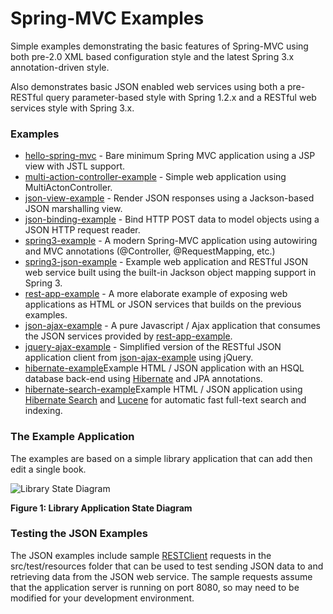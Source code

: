 Spring-MVC Examples
===================

Simple examples demonstrating the basic features of Spring-MVC using both pre-2.0 XML based configuration style
and the latest Spring 3.x annotation-driven style.

Also demonstrates basic JSON enabled web services using both a pre-RESTful query parameter-based style with Spring 1.2.x 
and a RESTful web services style with Spring 3.x.

### Examples

* [hello-spring-mvc](https://github.com/jfarr/spring-mvc-examples/tree/master/hello-spring-mvc) - Bare minimum Spring MVC application using a JSP view with JSTL support.
* [multi-action-controller-example](https://github.com/jfarr/spring-mvc-examples/tree/master/multi-action-controller-example) - Simple web application using MultiActonController.
* [json-view-example](https://github.com/jfarr/spring-mvc-examples/tree/master/json-view-example) - Render JSON responses using a Jackson-based JSON marshalling view.
* [json-binding-example](https://github.com/jfarr/spring-mvc-examples/tree/master/json-binding-example) - Bind HTTP POST data to model objects using a JSON HTTP request reader.
* [spring3-example](https://github.com/jfarr/spring-mvc-examples/tree/master/spring3-example) - A modern Spring-MVC application using autowiring and MVC annotations (@Controller, @RequestMapping, etc.)
* [spring3-json-example](https://github.com/jfarr/spring-mvc-examples/tree/master/spring3-json-example) - Example web application and RESTful JSON web service built using the built-in Jackson object mapping support in Spring 3.
* [rest-app-example](https://github.com/jfarr/spring-mvc-examples/tree/master/rest-app-example) - A more elaborate example of exposing web applications as HTML or JSON services that builds on the previous examples.
* [json-ajax-example](https://github.com/jfarr/spring-mvc-examples/tree/master/json-ajax-example) - A pure Javascript / Ajax application that consumes the JSON services provided by [rest-app-example](https://github.com/jfarr/spring-mvc-examples/tree/master/rest-app-example).  
* [jquery-ajax-example](https://github.com/jfarr/spring-mvc-examples/tree/master/jquery-ajax-example) - Simplified version of the RESTful JSON application client from [json-ajax-example](https://github.com/jfarr/spring-mvc-examples/tree/master/json-ajax-example) using jQuery.    
* [hibernate-example](https://github.com/jfarr/spring-mvc-examples/tree/master/hibernate-example)Example HTML / JSON application with an HSQL database back-end using [Hibernate](http://www.hibernate.org/) and JPA annotations.
* [hibernate-search-example](https://github.com/jfarr/spring-mvc-examples/tree/master/hibernate-search-example)Example HTML / JSON application using [Hibernate Search](http://www.hibernate.org/subprojects/search.html) and [Lucene](http://lucene.apache.org/) for automatic fast full-text search and indexing.

### The Example Application

The examples are based on a simple library application that can add then edit a single book.

![Library State Diagram](https://github.com/jfarr/spring-mvc-examples/raw/master/src/site/library_state_diagram.png)

**Figure 1: Library Application State Diagram**

### Testing the JSON Examples

The JSON examples include sample [RESTClient](http://code.google.com/p/rest-client/) requests in the src/test/resources 
folder that can be used to test sending JSON data to and retrieving data from the JSON web service. The sample requests
assume that the application server is running on port 8080, so may need to be modified for your development environment.
